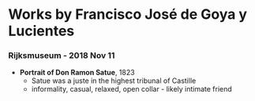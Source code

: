 # Works by Francisco José de Goya y Lucientes

### Rijksmuseum - 2018 Nov 11
- **Portrait of Don Ramon Satue**, 1823
    - Satue was a juste in the highest tribunal of Castille
    - informality, casual, relaxed, open collar - likely intimate friend
